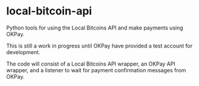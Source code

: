 local-bitcoin-api
=================

Python tools for using the Local Bitcoins API and make payments using OKPay.

This is still a work in progress until OKPay have provided a test account for development.

The code will consist of a Local Bitcoins API wrapper, an OKPay API wrapper, and a listener to wait for payment confirmation messages from OKPay.

